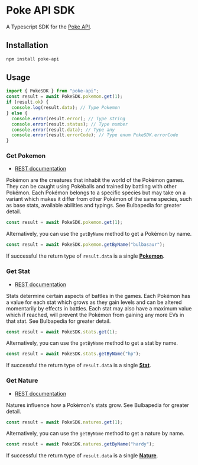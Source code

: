 # Poke API SDK

A Typescript SDK for the [Poke API](https://pokeapi.co/about).

## Installation

```bash
npm install poke-api
```

## Usage

```typescript
import { PokeSDK } from "poke-api";
const result = await PokeSDK.pokemon.get(1);
if (result.ok) {
  console.log(result.data); // Type Pokemon
} else {
  console.error(result.error); // Type string
  console.error(result.status); // Type number
  console.error(result.data); // Type any
  console.error(result.errorCode); // Type enum PokeSDK.errorCode
}
```

### Get Pokemon

- [REST documentation](https://pokeapi.co/docs/v2#pokemon)

Pokémon are the creatures that inhabit the world of the Pokémon games. They can be caught using Pokéballs and trained by battling with other Pokémon. Each Pokémon belongs to a specific species but may take on a variant which makes it differ from other Pokémon of the same species, such as base stats, available abilities and typings. See Bulbapedia for greater detail.

```typescript
const result = await PokeSDK.pokemon.get(1);
```

Alternatively, you can use the `getByName` method to get a Pokémon by name.

```typescript
const result = await PokeSDK.pokemon.getByName("bulbasaur");
```

If successful the return type of `result.data` is a single [**Pokemon**](./src/models/Pokemon.ts).

### Get Stat

- [REST documentation](https://pokeapi.co/docs/v2#stats)

Stats determine certain aspects of battles in the games. Each Pokémon has a value for each stat which grows as they gain levels and can be altered momentarily by effects in battles. Each stat may also have a maximum value which if reached, will prevent the Pokémon from gaining any more EVs in that stat. See Bulbapedia for greater detail.

```typescript
const result = await PokeSDK.stats.get(1);
```

Alternatively, you can use the `getByName` method to get a stat by name.

```typescript
const result = await PokeSDK.stats.getByName("hp");
```

If successful the return type of `result.data` is a single [**Stat**](./src/models/Stat.ts).

### Get Nature

- [REST documentation](https://pokeapi.co/docs/v2#natures)

Natures influence how a Pokémon's stats grow. See Bulbapedia for greater detail.

```typescript
const result = await PokeSDK.natures.get(1);
```

Alternatively, you can use the `getByName` method to get a nature by name.

```typescript
const result = await PokeSDK.natures.getByName("hardy");
```

If successful the return type of `result.data` is a single [**Nature**](./src/models/Nature.ts).

